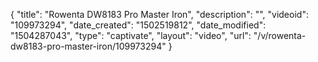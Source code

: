 {
    "title": "Rowenta DW8183 Pro Master Iron",
    "description": "",
    "videoid": "109973294",
    "date_created": "1502519812",
    "date_modified": "1504287043",
    "type": "captivate",
    "layout": "video",
    "url": "\/v\/rowenta-dw8183-pro-master-iron\/109973294"
}